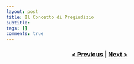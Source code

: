 ```yaml
---
layout: post
title: Il Concetto di Pregiudizio
subtitle:
tags: []
comments: true
---
```




<h3 style="text-align:center">
<a href="https://velitch.github.io/velitch/2021-11-02-04_04_galassia/">< Previous </a>
|
<a href="https://velitch.github.io/velitch/2021-11-02-05_01_metodi_nella_tradizione/">Next ></a>
</h3>
